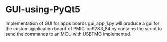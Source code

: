 # GUI-using-PyQt5
Implementation of GUI for apps boards
gui_app_1.py will produce a gui for the custom application board of PMIC.
xc9283_84.py contains the script to send the commands to an MCU with USBTMC implemented.

